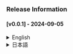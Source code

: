 ### Release Information

#### [v0.0.1] - 2024-09-05

<details>
<summary>English</summary>

##### New Features
- Initial release.
- Basic authorization management functionality provided.

##### Fixes
- No specific fixes for this initial release.

##### Changes
- No specific fixes for this initial release.

##### Upgrade Instructions
1. Uninstall the existing version.
2. Install the new version.
3. Reconfigure your settings file as needed.

##### Known Issues
- No reported issues at this time.

##### Author
- [Ryo Arima](https://github.com/ryo-arima)

##### Contact
- [ryo.arima.zzz@gmail.com](mailto:ryo.arima.zzz@gmail.com)

</details>

<details>
<summary>日本語</summary>

##### 新機能
- 初期リリース。
- 基本的な認証管理機能の提供。

##### 修正
- 初期リリースのため、特記事項なし。

##### 変更
- 初期リリースのため、特記事項なし。

##### アップグレード手順
1. 既存のバージョンをアンインストールします。
2. 新しいバージョンをインストールします。
3. 設定ファイルを適切に配置し直します。

##### 既知の問題
- 現在、特に報告された問題はありません。

##### 作者
- [Ryo Arima](https://github.com/ryo-arima)

##### コンタクト
- [ryo.arima.zzz@gmail.com](mailto:ryo.arima.zzz@gmail.com)

</details>